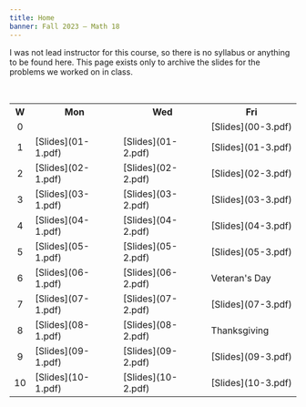 ```yaml
---
title: Home
banner: Fall 2023 — Math 18
---
```


I was not lead instructor for this course, so there is no syllabus or anything to be found here. This page exists only to archive the slides for the problems we worked on in class. 

<br/>

<table width="100%">
<tr>
<th style="text-align: center;" width="4%">W</th>
<th width="32%">Mon</th>
<th width="32%">Wed</th>
<th width="32%">Fri</th>
</tr>

<tr>
<td style="text-align: center;">0</th>
<td></th>
<td></th>
<td>[Slides](00-3.pdf)</th>
</tr>

<tr>
<td style="text-align: center;">1</th>
<td>[Slides](01-1.pdf)</th>
<td>[Slides](01-2.pdf)</th>
<td>[Slides](01-3.pdf)</th>
</tr>

<tr>
<td style="text-align: center;">2</th>
<td>[Slides](02-1.pdf)</th>
<td>[Slides](02-2.pdf)</th>
<td>[Slides](02-3.pdf)</th>
</tr>

<tr>
<td style="text-align: center;">3</th>
<td>[Slides](03-1.pdf)</th>
<td>[Slides](03-2.pdf)</th>
<td>[Slides](03-3.pdf)</th>
</tr>

<tr>
<td style="text-align: center;">4</th>
<td>[Slides](04-1.pdf)</th>
<td>[Slides](04-2.pdf)</th>
<td>[Slides](04-3.pdf)</th>
</tr>

<tr>
<td style="text-align: center;">5</th>
<td>[Slides](05-1.pdf)</th>
<td>[Slides](05-2.pdf)</th>
<td>[Slides](05-3.pdf)</th>
</tr>

<tr>
<td style="text-align: center;">6</th>
<td>[Slides](06-1.pdf)</th>
<td>[Slides](06-2.pdf)</th>
<td>Veteran's Day</th>
</tr>

<tr>
<td style="text-align: center;">7</th>
<td>[Slides](07-1.pdf)</th>
<td>[Slides](07-2.pdf)</th>
<td>[Slides](07-3.pdf)</th>
</tr>

<tr>
<td style="text-align: center;">8</th>
<td>[Slides](08-1.pdf)</th>
<td>[Slides](08-2.pdf)</th>
<td>Thanksgiving</th>
</tr>

<tr>
<td style="text-align: center;">9</th>
<td>[Slides](09-1.pdf)</th>
<td>[Slides](09-2.pdf)</th>
<td>[Slides](09-3.pdf)</th>
</tr>

<tr>
<td style="text-align: center;">10</th>
<td>[Slides](10-1.pdf)</th>
<td>[Slides](10-2.pdf)</th>
<td>[Slides](10-3.pdf)</th>
</tr>

</table>
